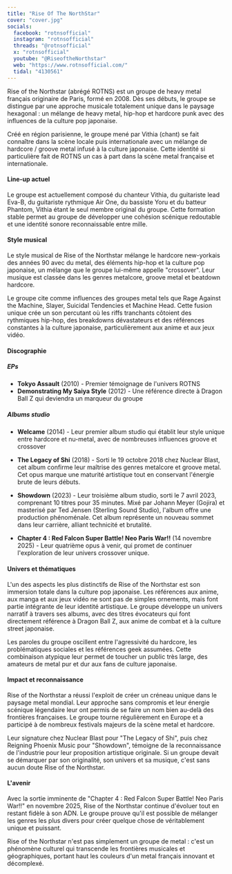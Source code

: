 ```yaml
---
title: "Rise Of The NorthStar"
cover: "cover.jpg"
socials:
  facebook: "rotnsofficial"
  instagram: "rotnsofficial"
  threads: "@rotnsofficial"
  x: "rotnsofficial"
  youtube: "@RiseoftheNorthstar"
  web: "https://www.rotnsofficial.com/"
  tidal: "4130561"
---
```


Rise of the Northstar (abrégé ROTNS) est un groupe de heavy metal français originaire de Paris, formé en 2008. Dès ses
débuts, le groupe se distingue par une approche musicale totalement unique dans le paysage hexagonal : un mélange de
heavy metal, hip-hop et hardcore punk avec des influences de la culture pop japonaise.

Créé en région parisienne, le groupe mené par Vithia (chant) se fait connaître dans la scène locale puis internationale
avec un mélange de hardcore / groove metal infusé à la culture japonaise. Cette identité si particulière fait de ROTNS
un cas à part dans la scène metal française et internationale.

#### Line-up actuel

Le groupe est actuellement composé du chanteur Vithia, du guitariste lead Eva-B, du guitariste rythmique Air One, du
bassiste Yoru et du batteur Phantom, Vithia étant le seul membre original du groupe. Cette formation stable permet au
groupe de développer une cohésion scénique redoutable et une identité sonore reconnaissable entre mille.

#### Style musical

Le style musical de Rise of the Northstar mélange le hardcore new-yorkais des années 90 avec du metal, des éléments
hip-hop et la culture pop japonaise, un mélange que le groupe lui-même appelle "crossover". Leur musique est classée
dans les genres metalcore, groove metal et beatdown hardcore.

Le groupe cite comme influences des groupes metal tels que Rage Against the Machine, Slayer, Suicidal Tendencies et
Machine Head. Cette fusion unique crée un son percutant où les riffs tranchants côtoient des rythmiques hip-hop, des
breakdowns dévastateurs et des références constantes à la culture japonaise, particulièrement aux anime et aux jeux
vidéo.

#### Discographie

##### EPs

- **Tokyo Assault** (2010) - Premier témoignage de l'univers ROTNS
- **Demonstrating My Saiya Style** (2012) - Une référence directe à Dragon Ball Z qui deviendra un marqueur du groupe

##### Albums studio

- **Welcame** (2014) - Leur premier album studio qui établit leur style unique entre hardcore et nu-metal, avec de
  nombreuses influences groove et crossover

- **The Legacy of Shi** (2018) - Sorti le 19 octobre 2018 chez Nuclear Blast, cet album confirme leur maîtrise des
  genres metalcore et groove metal. Cet opus marque une maturité artistique tout en conservant l'énergie brute de leurs
  débuts.

- **Showdown** (2023) - Leur troisième album studio, sorti le 7 avril 2023, comprenant 10 titres pour 35 minutes. Mixé
  par Johann Meyer (Gojira) et masterisé par Ted Jensen (Sterling Sound Studio), l'album offre une production
  phénoménale. Cet album représente un nouveau sommet dans leur carrière, alliant technicité et brutalité.

- **Chapter 4 : Red Falcon Super Battle! Neo Paris War!!** (14 novembre 2025) - Leur quatrième opus à venir, qui promet
  de continuer l'exploration de leur univers crossover unique.

#### Univers et thématiques

L'un des aspects les plus distinctifs de Rise of the Northstar est son immersion totale dans la culture pop japonaise.
Les références aux anime, aux manga et aux jeux vidéo ne sont pas de simples ornements, mais font partie intégrante de
leur identité artistique. Le groupe développe un univers narratif à travers ses albums, avec des titres évocateurs qui
font directement référence à Dragon Ball Z, aux anime de combat et à la culture street japonaise.

Les paroles du groupe oscillent entre l'agressivité du hardcore, les problématiques sociales et les références geek
assumées. Cette combinaison atypique leur permet de toucher un public très large, des amateurs de metal pur et dur aux
fans de culture japonaise.

#### Impact et reconnaissance

Rise of the Northstar a réussi l'exploit de créer un créneau unique dans le paysage metal mondial. Leur approche sans
compromis et leur énergie scénique légendaire leur ont permis de se faire un nom bien au-delà des frontières françaises.
Le groupe tourne régulièrement en Europe et a participé à de nombreux festivals majeurs de la scène metal et hardcore.

Leur signature chez Nuclear Blast pour "The Legacy of Shi", puis chez Reigning Phoenix Music pour "Showdown", témoigne
de la reconnaissance de l'industrie pour leur proposition artistique originale. Si un groupe devait se démarquer par son
originalité, son univers et sa musique, c'est sans aucun doute Rise of the Northstar.

#### L'avenir

Avec la sortie imminente de "Chapter 4 : Red Falcon Super Battle! Neo Paris War!!" en novembre 2025, Rise of the
Northstar continue d'évoluer tout en restant fidèle à son ADN. Le groupe prouve qu'il est possible de mélanger les
genres les plus divers pour créer quelque chose de véritablement unique et puissant.

Rise of the Northstar n'est pas simplement un groupe de metal : c'est un phénomène culturel qui transcende les
frontières musicales et géographiques, portant haut les couleurs d'un metal français innovant et décomplexé.
